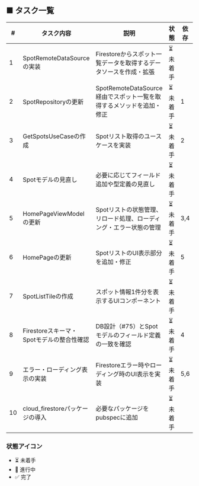 ## ■ タスク一覧

| #   | タスク内容                                | 説明                                                                 | 状態     | 依存 |
| --- | ----------------------------------------- | -------------------------------------------------------------------- | -------- | ---- |
| 1   | SpotRemoteDataSourceの実装                | Firestoreからスポット一覧データを取得するデータソースを作成・拡張    | ⏳ 未着手 |      |
| 2   | SpotRepositoryの更新                      | SpotRemoteDataSource経由でスポット一覧を取得するメソッドを追加・修正 | ⏳ 未着手 | 1    |
| 3   | GetSpotsUseCaseの作成                     | Spotリスト取得のユースケースを実装                                   | ⏳ 未着手 | 2    |
| 4   | Spotモデルの見直し                        | 必要に応じてフィールド追加や型定義の見直し                           | ⏳ 未着手 |      |
| 5   | HomePageViewModelの更新                   | Spotリストの状態管理、リロード処理、ローディング・エラー状態の管理   | ⏳ 未着手 | 3,4  |
| 6   | HomePageの更新                            | SpotリストのUI表示部分を追加・修正                                   | ⏳ 未着手 | 5    |
| 7   | SpotListTileの作成                        | スポット情報1件分を表示するUIコンポーネント                          | ⏳ 未着手 |      |
| 8   | Firestoreスキーマ・Spotモデルの整合性確認 | DB設計（#75）とSpotモデルのフィールド定義の一致を確認                | ⏳ 未着手 | 4    |
| 9   | エラー・ローディング表示の実装            | Firestoreエラー時やローディング時のUI表示を実装                      | ⏳ 未着手 | 5,6  |
| 10  | cloud_firestoreパッケージの導入           | 必要なパッケージをpubspecに追加                                      | ⏳ 未着手 |      |

### 状態アイコン
- ⏳ 未着手
- 🚧 進行中
- ✅ 完了
